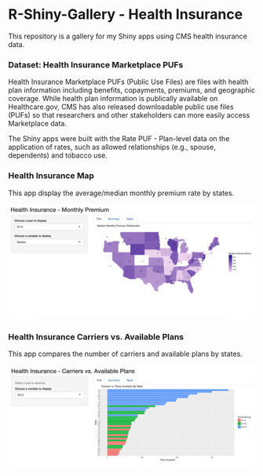 # R-Shiny-Gallery - Health Insurance
This repository is a gallery for my Shiny apps using CMS health insurance data.

### Dataset: Health Insurance Marketplace PUFs
Health Insurance Marketplace PUFs (Public Use Files) are files with health plan information including benefits, copayments, premiums, and geographic coverage. While health plan information is publically available on Healthcare.gov, CMS has also released downloadable public use files (PUFs) so that researchers and other stakeholders can more easily access Marketplace data.

The Shiny apps were built with the Rate PUF - Plan-level data on the application of rates, such as allowed relationships (e.g., spouse, dependents) and tobacco use.

### Health Insurance Map
This app display the average/median monthly premium rate by states.

![alt text](https://github.com/shihyinnn/R-Shiny-Gallery/blob/master/img/health-insurance-map.png)


### Health Insurance Carriers vs. Available Plans
This app compares the number of carriers and available plans by states.

![alt text](https://github.com/shihyinnn/R-Shiny-Gallery/blob/master/img/health-insurance-carriers.png)